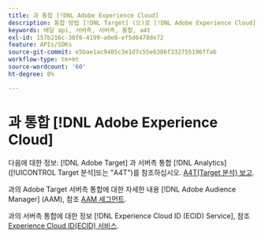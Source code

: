 ```yaml
---
title: 과 통합 [!DNL Adobe Experience Cloud]
description: 통합 방법 [!DNL Target] (으)로 [!DNL Adobe Experience Cloud]?
keywords: 배달 api, 서버측, 서버측, 통합, a4t
exl-id: 157b216c-30f6-4199-a0e8-ef5d6478de72
feature: APIs/SDKs
source-git-commit: e5bae1ac9485c3e1d7c55e6386f332755196ffab
workflow-type: tm+mt
source-wordcount: '60'
ht-degree: 0%

---
```


# 과 통합 [!DNL Adobe Experience Cloud]

다음에 대한 정보: [!DNL Adobe Target] 과 서버측 통합 [!DNL Analytics] ([!UICONTROL Target 분석]또는 &quot;A4T&quot;)를 참조하십시오. [A4T(Target 분석) 보고](/help/dev/implement/server-side/sdk-guides/integration-with-experience-cloud/a4t-reporting.md).

과의 Adobe Target 서버측 통합에 대한 자세한 내용 [!DNL Adobe Audience Manager] (AAM), 참조 [AAM 세그먼트](/help/dev/implement/server-side/sdk-guides/integration-with-experience-cloud/aam-segments.md).

과의 서버측 통합에 대한 정보 [!DNL Experience Cloud ID (ECID) Service], 참조 [Experience Cloud ID(ECID) 서비스](/help/dev/implement/server-side/sdk-guides/integration-with-experience-cloud/ecid.md).
